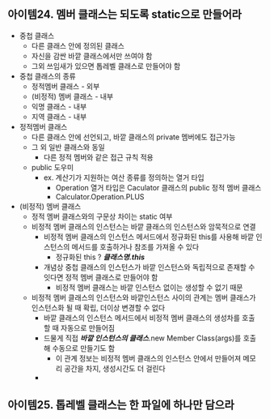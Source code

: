 ## 아이템24. 멤버 클래스는 되도록 static으로 만들어라
* 중첩 클래스
	* 다른 클래스 안에 정의된 클래스
	* 자신을 감싼 바깥 클래스에서만 쓰여야 함
	* 그외 쓰임새가 있으면 톱레벨 클래스로 만들어야 함
* 중첩 클래스의 종류
	* 정적멤버 클래스 - 외부
	* (비정적) 멤버 클래스 - 내부
	* 익명 클래스 - 내부
	* 지역 클래스 - 내부
* 정적멤버 클래스
	* 다른 클래스 안에 선언되고, 바깥 클래스의 private 멤버에도 접근가능
	* 그 외 일반 클래스와 동일
		* 다른 정적 멤버와 같은 접근 규칙 적용
	* public 도우미
		* ex. 계산기가 지원하는 여산 종류를 정의하는 열거 타입
			* Operation 열거 타입은 Caculator 클래스의 public 정적 멤버 클래스
			* Calculator.Operation.PLUS
* (비정적) 멤버 클래스
	* 정적 멤버 클래스와의 구문상 차이는 static 여부
	* 비정적 멤버 클래스의 인스턴스는 바깥 클래스의 인스턴스와 암묵적으로 연결
		* 비정적 멤버 클래스의 인스턴스 메서드에서 정규화된 this를 사용해 바깥 인스턴스의 메서드를 호출하거나 참조를 가져올 수 있다
			* 정규화된 this ? ***클래스명.this***
		* 개념상 중첩 클래스의 인스턴스가 바깥 인스턴스와 독립적으로 존재할 수 잇다면 정적 멤버 클래스로 만들어야 함
			* 비정적 멤버 클래스는 바깥 인스턴스 없이는 생성할 수 없기 때문
	* 비정적 멤버 클래스의 인스턴스와 바깥인스턴스 사이의 관계는 멤버 클래스가 인스턴스화 될 때 확립, 더이상 변경할 수 없다
		* 바깥 클래스의 인스턴스 메서드에서 비정적 멤버 클래스의 생성차를 호출 할 때 자동으로 만들어짐
		* 드물게 직접 ***바깥 인스턴스의 클래스***.new Member Class(args)를 호출해 수동으로 만들기도 함
			* 이 관계 정보는 비정적 멤버 클래스의 인스턴스 안에서 만들어져 메모리 공간을 차지, 생성시간도 더 걸린다
		* 
## 아이템25. 톱레벨 클래스는 한 파일에 하나만 담으라
<!--stackedit_data:
eyJoaXN0b3J5IjpbNDE1MjEzOTAzLC0xOTMwNDU0NDg2LC0yMD
c0NTAyMTMxXX0=
-->